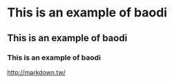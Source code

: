 # This is an example of baodi
## This is an example of baodi
### This is an example of baodi
<http://markdown.tw/>
